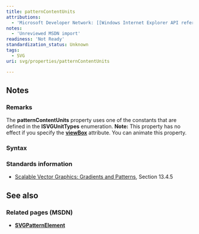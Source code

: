 ```yaml
---
title: patternContentUnits
attributions:
  - 'Microsoft Developer Network: [[Windows Internet Explorer API reference](http://msdn.microsoft.com/en-us/library/ie/hh828809%28v=vs.85%29.aspx) Article]'
notes:
  - 'Unreviewed MSDN import'
readiness: 'Not Ready'
standardization_status: Unknown
tags:
  - SVG
uri: svg/properties/patternContentUnits

---
```

## <span>Notes</span>

### <span>Remarks</span>

The **patternContentUnits** property uses one of the constants that are defined in the **ISVGUnitTypes** enumeration. **Note:** This property has no effect if you specify the [**viewBox**](/svg/properties/viewBox) attribute. You can animate this property.

### <span>Syntax</span>

### <span>Standards information</span>

-   [Scalable Vector Graphics: Gradients and Patterns](http://go.microsoft.com/fwlink/p/?linkid=199811), Section 13.4.5

## <span>See also</span>

### <span>Related pages (MSDN)</span>

-   [**SVGPatternElement**](/svg/elements/patterrn)
